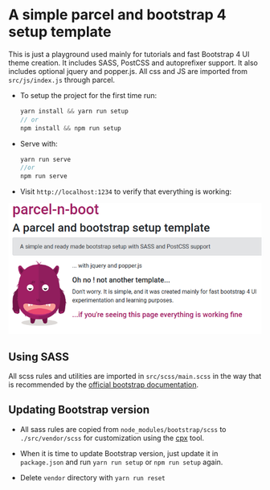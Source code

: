 # A simple parcel and bootstrap 4 setup template

This is just a playground used mainly for tutorials and fast Bootstrap 4
UI theme creation. It includes SASS, PostCSS and autoprefixer support.
It also includes optional jquery and popper.js. All css and JS are imported
from `src/js/index.js` through parcel.

- To setup the project for the first time run:

  ```js
  yarn install && yarn run setup
  // or
  npm install && npm run setup
  ```

- Serve with:

  ```js
  yarn run serve
  //or
  npm run serve
  ```

- Visit `http://localhost:1234` to verify that everything is working:

![](src/img/intro.png)

## Using SASS

All scss rules and utilities are imported in `src/scss/main.scss` in the way
that is recommended by the [official bootstrap documentation](https://getbootstrap.com/docs/4.4/getting-started/theming).

## Updating Bootstrap version

- All sass rules are copied from `node_modules/bootstrap/scss`
  to `./src/vendor/scss` for customization using the [cpx](https://www.npmjs.com/package/cpx) tool.

- When it is time to update Bootstrap version, just update it in `package.json`
  and run `yarn run setup` or `npm run setup` again.

- Delete `vendor` directory with `yarn run reset`
